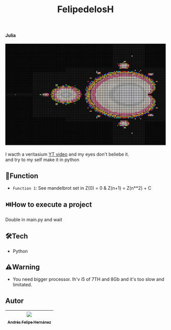 <h1 align="center"> FelipedelosH </h1>
<br>
<h4>Julia</h4>

![Header](https://raw.githubusercontent.com/felipedelosh/juliaByLoko/main/Evidence/1100.jpg "HeaderJuliaByLoko")
<br><br>I wacth a veritasium <a href="https://www.youtube.com/watch?v=ovJcsL7vyrk">YT video</a> and my eyes don't beliebe it.<br> and try to my self make it in python

## :hammer:Function

- `Function 1`: See mandelbrot set in Z(0) = 0 & Z(n+1) = Z(n**2) + C<br>

## :play_or_pause_button:How to execute a project

Double in main.py and wait

## :hammer_and_wrench:Tech

- Python

  
## :warning:Warning

- You need bigger processor. Ih'v i5 of 7TH and 8Gb and it's too slow and limitated.

## Autor

| [<img src="https://avatars.githubusercontent.com/u/38327255?v=4" width=115><br><sub>Andrés Felipe Hernánez</sub>](https://github.com/camilafernanda)|
| :---: |
